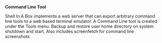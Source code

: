 **Command Line Tool**

Shell In A Box implements a web server that can export arbitrary command line tools to a web based terminal emulator. A Command Line tool is created under the Tools menu. Backup and restore user home directory on system shutdown and start. Also includes screenfetch for command line screenshots

